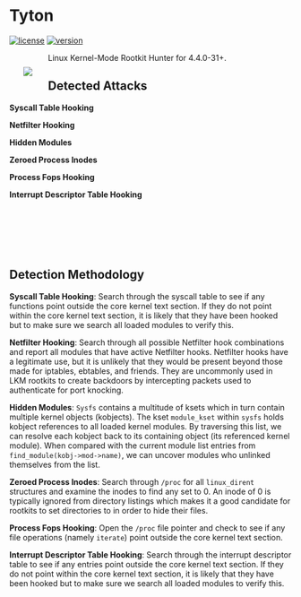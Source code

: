 # Tyton

[![license](https://img.shields.io/badge/license-GPL-brightgreen.svg)](https://github.com/nbulischeck/tyton/blob/master/LICENSE)
[![version](https://img.shields.io/badge/linux-4.4.0.31+-blue.svg?style=flat)](https://github.com/nbulischeck/tyton)

<img align="left" src="https://i.imgur.com/enDjxat.jpg" style="padding: 25px">

Linux Kernel-Mode Rootkit Hunter for 4.4.0-31+.

## Detected Attacks

**Syscall Table Hooking**
  
**Netfilter Hooking**

**Hidden Modules**

**Zeroed Process Inodes**

**Process Fops Hooking**

**Interrupt Descriptor Table Hooking**

&nbsp;

&nbsp;

&nbsp;

## Detection Methodology

**Syscall Table Hooking**: Search through the syscall table to see if any functions point outside the core kernel text section. If they do not point within the core kernel text section, it is likely that they have been hooked but to make sure we search all loaded modules to verify this.

**Netfilter Hooking**: Search through all possible Netfilter hook combinations and report all modules that have active Netfilter hooks. Netfilter hooks have a legitimate use, but it is unlikely that they would be present beyond those made for iptables, ebtables, and friends. They are uncommonly used in LKM rootkits to create backdoors by intercepting packets used to authenticate for port knocking.

**Hidden Modules**: `Sysfs` contains a multitude of ksets which in turn contain multiple kernel objects (kobjects). The kset `module_kset` within `sysfs` holds kobject references to all loaded kernel modules. By traversing this list, we can resolve each kobject back to its containing object (its referenced kernel module). When compared with the current module list entries from `find_module(kobj->mod->name)`, we can uncover modules who unlinked themselves from the list.

**Zeroed Process Inodes**: Search through `/proc` for all `linux_dirent` structures and examine the inodes to find any set to 0. An inode of 0 is typically ignored from directory listings which makes it a good candidate for rootkits to set directories to in order to hide their files.

**Process Fops Hooking**: Open the `/proc` file pointer and check to see if any file operations (namely `iterate`) point outside the core kernel text section.

**Interrupt Descriptor Table Hooking**: Search through the interrupt descriptor table to see if any entries point outside the core kernel text section. If they do not point within the core kernel text section, it is likely that they have been hooked but to make sure we search all loaded modules to verify this.
